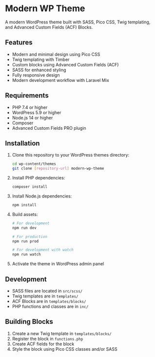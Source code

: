# Modern WP Theme

A modern WordPress theme built with SASS, Pico CSS, Twig templating, and Advanced Custom Fields (ACF) Blocks.

## Features

- Modern and minimal design using Pico CSS
- Twig templating with Timber
- Custom blocks using Advanced Custom Fields (ACF)
- SASS for enhanced styling
- Fully responsive design
- Modern development workflow with Laravel Mix

## Requirements

- PHP 7.4 or higher
- WordPress 5.9 or higher
- Node.js 14 or higher
- Composer
- Advanced Custom Fields PRO plugin

## Installation

1. Clone this repository to your WordPress themes directory:
   ```bash
   cd wp-content/themes
   git clone [repository-url] modern-wp-theme
   ```

2. Install PHP dependencies:
   ```bash
   composer install
   ```

3. Install Node.js dependencies:
   ```bash
   npm install
   ```

4. Build assets:
   ```bash
   # For development
   npm run dev

   # For production
   npm run prod

   # For development with watch
   npm run watch
   ```

5. Activate the theme in WordPress admin panel

## Development

- SASS files are located in `src/scss/`
- Twig templates are in `templates/`
- ACF Blocks are in `templates/blocks/`
- PHP functions and classes are in `inc/`

## Building Blocks

1. Create a new Twig template in `templates/blocks/`
2. Register the block in `functions.php`
3. Create ACF fields for the block
4. Style the block using Pico CSS classes and/or SASS
